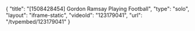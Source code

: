{
    "title": "[1508428454] Gordon Ramsay Playing Football",
    "type": "solo",
    "layout": "iframe-static",
    "videoId": "123179041",
    "url": "\/tvpembed\/123179041"
}